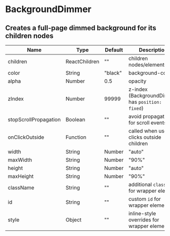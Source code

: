 # BackgroundDimmer

## Creates a full-page dimmed background for its children nodes

|Name|Type|Default|Description|
|----|----|-------|-----------|
| children | ReactChildren | "" | children nodes/elements |
| color | String | "black" | background-color |
| alpha | Number | 0.5 | opacity |
| zIndex | Number | 99999 | z-index (BackgroundDimmer has `position: fixed`) |
| stopScrollPropagation | Boolean | "" | avoid propagation for scroll events |
| onClickOutside | Function | "" | called when user clicks outside children |
| width | String | Number | "auto" | centeredContentWrapper width |
| maxWidth | String | Number | "90%" | centeredContentWrapper max-width |
| height | String | Number | "auto" | centeredContentWrapper height |
| maxHeight | String | Number | "90%" | centeredContentWrapper max-height |
| className | String | "" | additional `className` for wrapper element |
| id | String | "" | custom `id` for wrapper element |
| style | Object | "" | inline-style overrides for wrapper element |